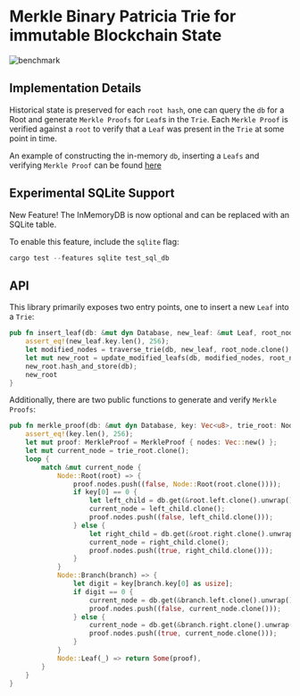 # Merkle Binary Patricia Trie for immutable Blockchain State
![benchmark](https://github.com/jonas089/jonas089-trie/blob/master/resources/simple-bench.png)

## Implementation Details

Historical state is preserved for each `root hash`, one can query the `db` for a Root and generate `Merkle Proofs` for `Leaf`s in the `Trie`.
Each `Merkle Proof` is verified against a `root` to verify that a `Leaf` was present in the `Trie` at some point in time.

An example of constructing the in-memory `db`, inserting a `Leafs` and verifying `Merkle Proof` can be found [here](https://github.com/jonas089/jonas089-trie/blob/master/src/merkle.rs)

## Experimental SQLite Support
New Feature! The InMemoryDB is now optional and can be replaced with an SQLite table.

To enable this feature, include the `sqlite` flag:

```rust
cargo test --features sqlite test_sql_db
```


## API

This library primarily exposes two entry points, one to insert a new `Leaf` into a `Trie`:

```rust
pub fn insert_leaf(db: &mut dyn Database, new_leaf: &mut Leaf, root_node: Node) -> Root {
    assert_eq!(new_leaf.key.len(), 256);
    let modified_nodes = traverse_trie(db, new_leaf, root_node.clone(), false);
    let mut new_root = update_modified_leafs(db, modified_nodes, root_node.unwrap_as_root());
    new_root.hash_and_store(db);
    new_root
}
```


Additionally, there are two public functions to generate and verify `Merkle Proofs`:

```rust
pub fn merkle_proof(db: &mut dyn Database, key: Vec<u8>, trie_root: Node) -> Option<MerkleProof> {
    assert_eq!(key.len(), 256);
    let mut proof: MerkleProof = MerkleProof { nodes: Vec::new() };
    let mut current_node = trie_root.clone();
    loop {
        match &mut current_node {
            Node::Root(root) => {
                proof.nodes.push((false, Node::Root(root.clone())));
                if key[0] == 0 {
                    let left_child = db.get(&root.left.clone().unwrap()).unwrap();
                    current_node = left_child.clone();
                    proof.nodes.push((false, left_child.clone()));
                } else {
                    let right_child = db.get(&root.right.clone().unwrap()).unwrap();
                    current_node = right_child.clone();
                    proof.nodes.push((true, right_child.clone()));
                }
            }
            Node::Branch(branch) => {
                let digit = key[branch.key[0] as usize];
                if digit == 0 {
                    current_node = db.get(&branch.left.clone().unwrap()).unwrap().clone();
                    proof.nodes.push((false, current_node.clone()));
                } else {
                    current_node = db.get(&branch.right.clone().unwrap()).unwrap().clone();
                    proof.nodes.push((true, current_node.clone()));
                }
            }
            Node::Leaf(_) => return Some(proof),
        }
    }
}

```

